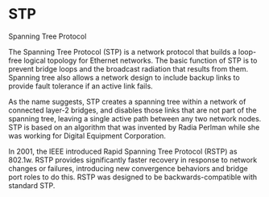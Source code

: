 # STP


Spanning Tree Protocol

The Spanning Tree Protocol (STP) is a network protocol that builds a
loop-free logical topology for Ethernet networks. The basic function of
STP is to prevent bridge loops and the broadcast radiation that results
from them. Spanning tree also allows a network design to include backup
links to provide fault tolerance if an active link fails.

As the name suggests, STP creates a spanning tree within a network of
connected layer-2 bridges, and disables those links that are not part of
the spanning tree, leaving a single active path between any two network
nodes. STP is based on an algorithm that was invented by Radia Perlman
while she was working for Digital Equipment Corporation.

In 2001, the IEEE introduced Rapid Spanning Tree Protocol (RSTP) as
802.1w. RSTP provides significantly faster recovery in response to
network changes or failures, introducing new convergence behaviors and
bridge port roles to do this. RSTP was designed to be
backwards-compatible with standard STP.

